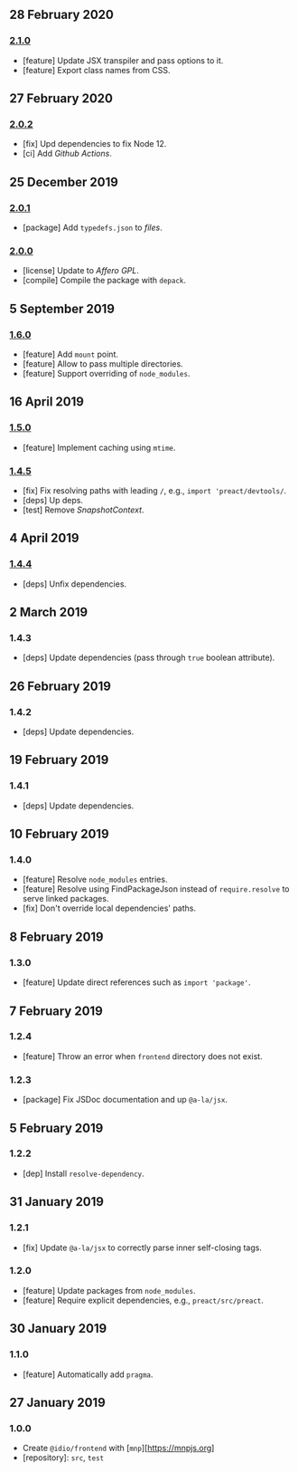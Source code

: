## 28 February 2020

### [2.1.0](https://github.com/idiocc/frontend/compare/v2.0.2...v2.1.0)

- [feature] Update JSX transpiler and pass options to it.
- [feature] Export class names from CSS.

## 27 February 2020

### [2.0.2](https://github.com/idiocc/frontend/compare/v2.0.1...v2.0.2)

- [fix] Upd dependencies to fix Node 12.
- [ci] Add _Github Actions_.

## 25 December 2019

### [2.0.1](https://github.com/idiocc/frontend/compare/v2.0.0...v2.0.1)

- [package] Add `typedefs.json` to _files_.

### [2.0.0](https://github.com/idiocc/frontend/compare/v1.6.0...v2.0.0)

- [license] Update to _Affero GPL_.
- [compile] Compile the package with `depack`.

## 5 September 2019

### [1.6.0](https://github.com/idiocc/frontend/compare/v1.5.0...v1.6.0)

- [feature] Add `mount` point.
- [feature] Allow to pass multiple directories.
- [feature] Support overriding of `node_modules`.

## 16 April 2019

### [1.5.0](https://github.com/idiocc/frontend/compare/v1.4.5...v1.5.0)

- [feature] Implement caching using `mtime`.

### [1.4.5](https://github.com/idiocc/frontend/compare/v1.4.4...v1.4.5)

- [fix] Fix resolving paths with leading `/`, e.g., `import 'preact/devtools/`.
- [deps] Up deps.
- [test] Remove _SnapshotContext_.

## 4 April 2019

### [1.4.4](https://github.com/idiocc/frontend/compare/v1.4.3...v1.4.4)

- [deps] Unfix dependencies.

## 2 March 2019

### 1.4.3

- [deps] Update dependencies (pass through `true` boolean attribute).

## 26 February 2019

### 1.4.2

- [deps] Update dependencies.

## 19 February 2019

### 1.4.1

- [deps] Update dependencies.

## 10 February 2019

### 1.4.0

- [feature] Resolve `node_modules` entries.
- [feature] Resolve using FindPackageJson instead of `require.resolve` to serve linked packages.
- [fix] Don't override local dependencies' paths.

## 8 February 2019

### 1.3.0

- [feature] Update direct references such as `import 'package'`.

## 7 February 2019

### 1.2.4

- [feature] Throw an error when `frontend` directory does not exist.

### 1.2.3

- [package] Fix JSDoc documentation and up `@a-la/jsx`.

## 5 February 2019

### 1.2.2

- [dep] Install `resolve-dependency`.

## 31 January 2019

### 1.2.1

- [fix] Update `@a-la/jsx` to correctly parse inner self-closing tags.

### 1.2.0

- [feature] Update packages from `node_modules`.
- [feature] Require explicit dependencies, e.g., `preact/src/preact`.

## 30 January 2019

### 1.1.0

- [feature] Automatically add `pragma`.

## 27 January 2019

### 1.0.0

- Create `@idio/frontend` with [`mnp`][https://mnpjs.org]
- [repository]: `src`, `test`
